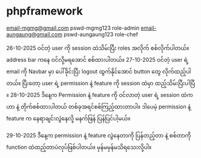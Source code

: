 # phpframework
email-mgmg@gmail.com
pswd-mgmg123
role-admin
email-aungaung@gmail.com
pswd-aungaung123
role-chef



26-10-2025 ဝင်တဲ့ user ကို session ထဲသိမ်းပြီး roles အလိုက် စစ်လိုက်ပါတယ်။ address bar ကနေ ဝင်လို့မရအောင် စစ်ထားပါတယ်။ 
27-10-2025 ဝင်တဲ့ user ရဲ့ email ကို Navbar မှာ ပေါ်ခိုင်းပြီး logout ထွက်နိုင်အောင် button တွေ လိုက်ထည့်ပါတယ်။ 
           ပြီးတော့ user ရဲ့ permission နဲ့ feature ကို session ထဲမှာ ထည့်သိမ်းပြီးပါပြီ ။ 
28-10-2025 ဒိနေ့က Permission နဲ့ feature ကို ဝင်လာတဲ့ user ရဲ့ session ထဲက ဟာ နဲ့ တိုက်စစ်ထားပါတယ် တစ်ခုအရင်စစ်ကြည့်ထားတာပါ။ ဒါပေမဲ့ permission နဲ့ feature က နေရာချင်းလွဲနေလို့ မနက်ဖြန် ပြန်ပြင်ပါ့မယ်။ 

29-10-2025 ဒီနေ့က permission နဲ့ feature လွဲနေတာကို ပြန်တည့်တာ နဲ့ စစ်တာကို function ထဲထည့်တာပဲလုပ်ဖြစ်ပါတယ်။ မှန်မမှန်မသိရသေးလို့ပါ။ 
